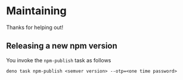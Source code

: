 # Maintaining

Thanks for helping out!

## Releasing a new npm version

You invoke the `npm-publish` task as follows

```script
deno task npm-publish <semver version> --otp=<one time password>
```
